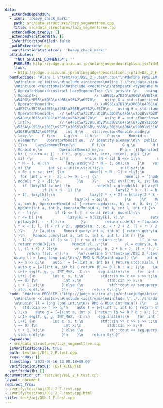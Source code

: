 ```yaml
---
data:
  _extendedDependsOn:
  - icon: ':heavy_check_mark:'
    path: src/data_structures/lazy_segmenttree.cpp
    title: src/data_structures/lazy_segmenttree.cpp
  _extendedRequiredBy: []
  _extendedVerifiedWith: []
  _isVerificationFailed: false
  _pathExtension: cpp
  _verificationStatusIcon: ':heavy_check_mark:'
  attributes:
    '*NOT_SPECIAL_COMMENTS*': ''
    PROBLEM: http://judge.u-aizu.ac.jp/onlinejudge/description.jsp?id=DSL_2_F
    links:
    - http://judge.u-aizu.ac.jp/onlinejudge/description.jsp?id=DSL_2_F
  bundledCode: "#line 1 \"test/aoj/DSL_2_F.test.cpp\"\n#define PROBLEM \"http://judge.u-aizu.ac.jp/onlinejudge/description.jsp?id=DSL_2_F\"\
    \n#include <climits>\n#include <iostream>\n#line 1 \"src/data_structures/lazy_segmenttree.cpp\"\
    \n#include <functional>\n#include <vector>\n\ntemplate <typename Monoid, typename\
    \ OperatorMonoid>\nstruct LazySegmentTree {\n  private:\n    using F = std::function<Monoid(Monoid,\
    \ Monoid)>;                          // \u8981\u7D20\u3068\u8981\u7D20\u3092\u7D50\
    \u5408\u3055\u305B\u308B\u95A2\u6570\n    using G = std::function<Monoid(Monoid,\
    \ OperatorMonoid)>;                  // \u8981\u7D20\u306B\u4F5C\u7528\u7D20\u3092\
    \u4F5C\u7528\u3055\u305B\u308B\u95A2\u6570\n    using H = std::function<OperatorMonoid(OperatorMonoid,\
    \ OperatorMonoid)>;  // \u4F5C\u7528\u7D20\u3068\u4F5C\u7528\u7D20\u3092\u7D50\
    \u5408\u3055\u305B\u308B\u95A2\u6570\n    using P = std::function<OperatorMonoid(OperatorMonoid,\
    \ int)>;             // \u4F5C\u7528\u7D20\u3092\u4F5C\u7528\u3055\u305B\u308B\
    \u533A\u9593\u306E\u9577\u3055\u306B\u3088\u3063\u3066\u5909\u5316\u3055\u305B\
    \u308B\u95A2\u6570\n    int N;\n    std::vector<Monoid> node;\n    std::vector<OperatorMonoid>\
    \ lazy;\n    F f;\n    G g;\n    H h;\n    P p;\n    Monoid e;           // identity\
    \ element\n    OperatorMonoid oe;  // identity element\n\n  public:\n    LazySegmentTree()\
    \ {}\n    LazySegmentTree(\n        F f,\n        G g,\n        H h,\n       \
    \ Monoid e,\n        OperatorMonoid oe,\n        P p = [](OperatorMonoid a, int\
    \ b) { return a; }) : f(f), g(g), h(h), e(e), oe(oe), p(p) {}\n    void init(int\
    \ sz) {\n        N = 1;\n        while (N < sz) N <<= 1;\n        node.assign(2\
    \ * N - 1, e);\n        lazy.assign(2 * N - 1, oe);\n    }\n    void build(std::vector<Monoid>&\
    \ v) {\n        int sz = int(v.size());\n        init(sz);\n        for (int i\
    \ = 0; i < sz; i++) {\n            node[i + N - 1] = v[i];\n        }\n      \
    \  for (int i = N - 2; i >= 0; i--) {\n            node[i] = f(node[i * 2 + 1],\
    \ node[i * 2 + 2]);\n        }\n    }\n    void eval(int k, int len) {\n     \
    \   if (lazy[k] != oe) {\n            node[k] = g(node[k], p(lazy[k], len));\n\
    \            if (k < N - 1) {\n                lazy[2 * k + 1] = h(lazy[2 * k\
    \ + 1], lazy[k]);\n                lazy[2 * k + 2] = h(lazy[2 * k + 2], lazy[k]);\n\
    \            }\n            lazy[k] = oe;\n        }\n    }\n    Monoid update(int\
    \ a, int b, OperatorMonoid x) { return update(a, b, x, 0, 0, N); }\n    Monoid\
    \ update(int a, int b, OperatorMonoid x, int k, int l, int r) {\n        eval(k,\
    \ r - l);\n        if (b <= l || r <= a) return node[k];\n        if (a <= l &&\
    \ r <= b) {\n            lazy[k] = h(lazy[k], x);\n            return g(node[k],\
    \ p(lazy[k], r - l));\n        }\n        return node[k] = f(update(a, b, x, 2\
    \ * k + 1, l, (l + r) / 2), update(a, b, x, k * 2 + 2, (l + r) / 2, r));\n   \
    \ }\n    // [a,b)\n    Monoid query(int a, int b) { return query(a, b, 0, 0, N);\
    \ }\n    Monoid query(int a, int b, int k, int l, int r) {\n        eval(k, r\
    \ - l);\n        if (b <= l || r <= a) return e;\n        if (a <= l && r <= b)\
    \ return node[k];\n        Monoid vl, vr;\n        vl = query(a, b, 2 * k + 1,\
    \ l, (l + r) / 2);\n        vr = query(a, b, 2 * k + 2, (l + r) / 2, r);\n   \
    \     return f(vl, vr);\n    }\n};\n#line 5 \"test/aoj/DSL_2_F.test.cpp\"\n\n\
    using ll = long long int;\n\n// RMQ & RUQ\nint main() {\n    int n, q;\n    std::cin\
    \ >> n >> q;\n    auto f = [=](int a, int b) { return std::min(a, b); };\n   \
    \ auto g = [=](int a, int b) { return (b >= 0 ? b : a); };\n    LazySegmentTree<int,\
    \ int> seg(f, g, g, INT_MAX, -1);\n    seg.init(n);\n    for (int i = 0; i < q;\
    \ i++) {\n        int c, s, t;\n        std::cin >> c >> s >> t;\n        if (c\
    \ == 0) {\n            int x;\n            std::cin >> x;\n            seg.update(s,\
    \ t + 1, x);\n        } else {\n            std::cout << seg.query(s, t + 1) <<\
    \ std::endl;\n        }\n    }\n    return 0;\n}\n"
  code: "#define PROBLEM \"http://judge.u-aizu.ac.jp/onlinejudge/description.jsp?id=DSL_2_F\"\
    \n#include <climits>\n#include <iostream>\n#include \"../../src/data_structures/lazy_segmenttree.cpp\"\
    \n\nusing ll = long long int;\n\n// RMQ & RUQ\nint main() {\n    int n, q;\n \
    \   std::cin >> n >> q;\n    auto f = [=](int a, int b) { return std::min(a, b);\
    \ };\n    auto g = [=](int a, int b) { return (b >= 0 ? b : a); };\n    LazySegmentTree<int,\
    \ int> seg(f, g, g, INT_MAX, -1);\n    seg.init(n);\n    for (int i = 0; i < q;\
    \ i++) {\n        int c, s, t;\n        std::cin >> c >> s >> t;\n        if (c\
    \ == 0) {\n            int x;\n            std::cin >> x;\n            seg.update(s,\
    \ t + 1, x);\n        } else {\n            std::cout << seg.query(s, t + 1) <<\
    \ std::endl;\n        }\n    }\n    return 0;\n}"
  dependsOn:
  - src/data_structures/lazy_segmenttree.cpp
  isVerificationFile: true
  path: test/aoj/DSL_2_F.test.cpp
  requiredBy: []
  timestamp: '2023-09-16 13:08:18+09:00'
  verificationStatus: TEST_ACCEPTED
  verifiedWith: []
documentation_of: test/aoj/DSL_2_F.test.cpp
layout: document
redirect_from:
- /verify/test/aoj/DSL_2_F.test.cpp
- /verify/test/aoj/DSL_2_F.test.cpp.html
title: test/aoj/DSL_2_F.test.cpp
---
```

